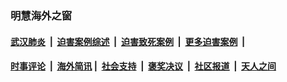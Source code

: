 
### 明慧海外之窗

####  [武汉肺炎](indexes/365.md?t=06211101) &nbsp;|&nbsp;  [迫害案例综述](indexes/328.md?t=06211101) &nbsp;|&nbsp; [迫害致死案例](indexes/277.md?t=06211101)  &nbsp;|&nbsp; [更多迫害案例](indexes/81.md?t=06211101)  &nbsp;|&nbsp; 
####  [时事评论](indexes/19.md?t=06211101) &nbsp;|&nbsp; [海外简讯](indexes/245.md?t=06211101)&nbsp;|&nbsp;  [社会支持](indexes/140.md?t=06211101) &nbsp;|&nbsp; [褒奖决议](indexes/282.md?t=06211101) &nbsp;|&nbsp; [社区报道](indexes/91.md?t=06211101)  &nbsp;|&nbsp; [天人之间](indexes/78.md?t=06211101) 

